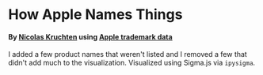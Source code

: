 # How Apple Names Things
#### By [Nicolas Kruchten](https://nicolas.kruchten.com/) using [Apple trademark data](https://www.apple.com/legal/intellectual-property/trademark/appletmlist.html)

I added a few product names that weren't listed and I removed a few that didn't add much to the visualization. Visualized using Sigma.js via `ipysigma`.